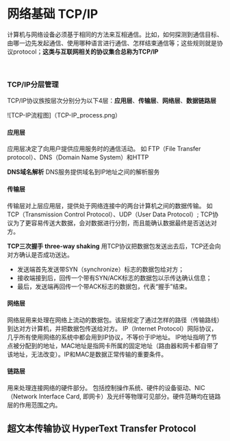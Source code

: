 # 网络基础 TCP/IP
计算机与网络设备必须基于相同的方法来互相通信。比如，如何探测到通信目标、由哪一边先发起通信、使用哪种语言进行通信、怎样结束通信等；这些规则就是协议protocol；**这类与互联网相关的协议集合总称为TCP/IP**

&nbsp;

### TCP/IP分层管理
TCP/IP协议族按层次分别分为以下4层：**应用层**、**传输层**、**网络层**、**数据链路层**

![TCP-IP流程图]（TCP-IP_process.png）

#### 应用层
应用层决定了向用户提供应用服务时的通信活动。
如 FTP（File Transfer protocol）、DNS（Domain Name System）和HTTP

**DNS域名解析**
DNS服务提供域名到IP地址之间的解析服务

#### 传输层
传输层对上层应用层，提供处于网络连接中的两台计算机之间的数据传输。
如TCP（Transmission Control Protocol）、UDP（User Data Protocol）;
TCP协议为了更容易传送大数据，会对数据进行分割，而且能确认数据最终是否送达对方。

**TCP三次握手 three-way shaking**
用TCP协议把数据包发送出去后，TCP还会向对方确认是否成功送达。
* 发送端首先发送带SYN（synchronize）标志的数据包给对方；
* 接收端接到后，回传一个带有SYN/ACK标志的数据包以示传达确认信息；
* 最后，发送端再回传一个带ACK标志的数据包，代表“握手”结束。

#### 网络层
网络层用来处理在网络上流动的数据包。该层规定了通过怎样的路径（传输路线）到达对方计算机，并把数据包传送给对方。
IP（Internet Protocol）网际协议，几乎所有使用网络的系统中都会用到IP协议，不等价于IP地址。
IP地址指明了节点被分配到的地址，MAC地址是指网卡所属的固定地址（路由器和网卡都自带了该地址，无法改变）。IP和MAC是数据正常传输的重要条件。

#### 链路层
用来处理连接网络的硬件部分。
包括控制操作系统、硬件的设备驱动、NIC（Network Interface Card, 即网卡）及光纤等物理可见部分。硬件范畴均在链路层的作用范围之内。

## 超文本传输协议 HyperText Transfer Protocol
